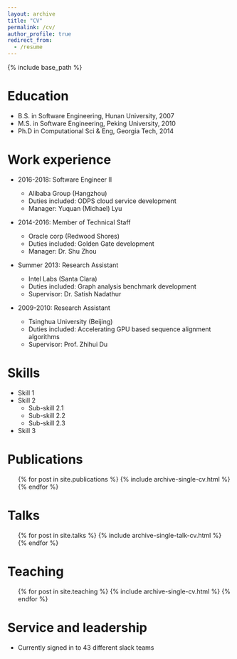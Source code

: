 ```yaml
---
layout: archive
title: "CV"
permalink: /cv/
author_profile: true
redirect_from:
  - /resume
---
```


{% include base_path %}

Education
======
* B.S. in Software Engineering, Hunan University, 2007
* M.S. in Software Engineering, Peking University, 2010
* Ph.D in Computational Sci & Eng, Georgia Tech, 2014

Work experience
======
* 2016-2018: Software Engineer II 
  * Alibaba Group (Hangzhou) 
  * Duties included: ODPS cloud service development 
  * Manager: Yuquan (Michael) Lyu 

* 2014-2016: Member of Technical Staff 
  * Oracle corp (Redwood Shores) 
  * Duties included: Golden Gate development 
  * Manager: Dr. Shu Zhou 

* Summer 2013: Research Assistant
  * Intel Labs (Santa Clara) 
  * Duties included: Graph analysis benchmark development 
  * Supervisor: Dr. Satish Nadathur 

* 2009-2010: Research Assistant
  * Tsinghua University (Beijing) 
  * Duties included: Accelerating GPU based sequence alignment algorithms 
  * Supervisor: Prof. Zhihui Du 
 
  
Skills
======
* Skill 1
* Skill 2
  * Sub-skill 2.1
  * Sub-skill 2.2
  * Sub-skill 2.3
* Skill 3

Publications
======
  <ul>{% for post in site.publications %}
    {% include archive-single-cv.html %}
  {% endfor %}</ul>
  
Talks
======
  <ul>{% for post in site.talks %}
    {% include archive-single-talk-cv.html %}
  {% endfor %}</ul>
  
Teaching
======
  <ul>{% for post in site.teaching %}
    {% include archive-single-cv.html %}
  {% endfor %}</ul>
  
Service and leadership
======
* Currently signed in to 43 different slack teams
